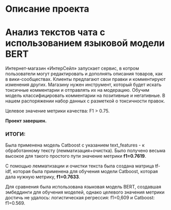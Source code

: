 # Описание проекта

# Анализ текстов чата с использованием языковой модели BERT

Интернет-магазин «ИнтерСейл» запускает сервис, в котром пользователи могут редактировать и дополнять описания товаров, как в вики-сообществах. Клиенты предлагают свои правки и комментируют изменения других. Магазину нужен инструмент, который будет искать токсичные комментарии и отправлять их на модерацию. Обучим модель классифицировать комментарии на позитивные и негативные. В нашем распоряжении набор данных с разметкой о токсичности правок.

Целевое значение метрики качества: F1 > 0.75.

**Проект завершен.**

### ИТОГИ:  

Была применена модель Catboost с указанием text_features - к обработанному тексту (лемматизация+очистка). Было получено весьма высокое для такого простого пути значение метрики **f1=0.7619**.

С помощью лемматизации и очистки текста была создана матрица tf-idf, которая была применена для обучения модели Сatboost, которая дала нужную метрику, **f1=0.7633**.

Для сравнения была использована языковая модель BERT, создавшая эмбеддинги для обучения моделей, однако целевого значения метрики достичь не удалось:
логистическая регрессия: f1=0,609 и Сatboost: f1=0.569.
